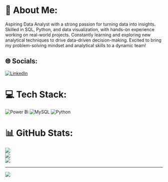 # 💫 About Me:
Aspiring Data Analyst with a strong passion for turning data into insights. Skilled in SQL, Python, and data visualization, with hands-on experience working on real-world projects. Constantly learning and exploring new analytical techniques to drive data-driven decision-making. Excited to bring my problem-solving mindset and analytical skills to a dynamic team!


## 🌐 Socials:
[![LinkedIn](https://img.shields.io/badge/LinkedIn-%230077B5.svg?logo=linkedin&logoColor=white)](https://linkedin.com/in/akpathan2799@gmail.com) 

# 💻 Tech Stack:
![Power Bi](https://img.shields.io/badge/power_bi-F2C811?style=for-the-badge&logo=powerbi&logoColor=black) ![MySQL](https://img.shields.io/badge/mysql-4479A1.svg?style=for-the-badge&logo=mysql&logoColor=white) ![Python](https://img.shields.io/badge/python-3670A0?style=for-the-badge&logo=python&logoColor=ffdd54)
# 📊 GitHub Stats:
![](https://github-readme-stats.vercel.app/api?username=akpathan2799&theme=dark&hide_border=false&include_all_commits=false&count_private=false)<br/>
![](https://nirzak-streak-stats.vercel.app/?user=akpathan2799&theme=dark&hide_border=false)<br/>
![](https://github-readme-stats.vercel.app/api/top-langs/?username=akpathan2799&theme=dark&hide_border=false&include_all_commits=false&count_private=false&layout=compact)

---
[![](https://visitcount.itsvg.in/api?id=akpathan2799&icon=0&color=0)](https://visitcount.itsvg.in)

<!-- Proudly created with GPRM ( https://gprm.itsvg.in ) -->
